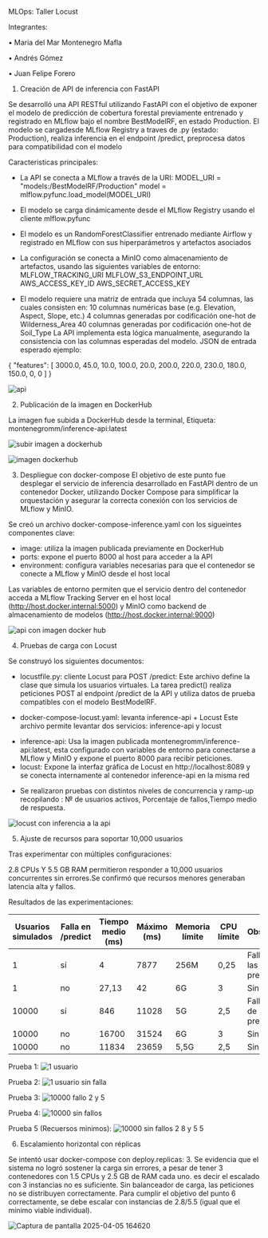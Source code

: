 
MLOps: Taller Locust

Integrantes: 

•	Maria del Mar Montenegro Mafla

•	Andrés Gómez

•	Juan Felipe Forero 

1. Creación de API de inferencia con FastAPI

Se desarrolló una API RESTful utilizando FastAPI con el objetivo de exponer el modelo de predicción de cobertura forestal previamente entrenado y registrado en MLflow bajo el nombre BestModelRF, en estado Production. El modelo se cargadesde MLflow Registry a traves de .py (estado: Production), realiza inferencia en el endpoint /predict, preprocesa datos para compatibilidad con el modelo

Caracteristicas principales:
* La API se conecta a MLflow a través de la URI:
  MODEL_URI = "models:/BestModelRF/Production"
  model = mlflow.pyfunc.load_model(MODEL_URI)

* El modelo se carga dinámicamente desde el MLflow Registry usando el cliente mlflow.pyfunc
* El modelo es un RandomForestClassifier entrenado mediante Airflow y registrado en MLflow con sus hiperparámetros y artefactos asociados
* La configuración se conecta a MinIO como almacenamiento de artefactos, usando las siguientes variables de entorno:
  MLFLOW_TRACKING_URI
  MLFLOW_S3_ENDPOINT_URL
  AWS_ACCESS_KEY_ID
  AWS_SECRET_ACCESS_KEY

* El modelo requiere una matriz de entrada que incluya 54 columnas, las cuales consisten en:
  10 columnas numéricas base (e.g. Elevation, Aspect, Slope, etc.)
  4 columnas generadas por codificación one-hot de Wilderness_Area
  40 columnas generadas por codificación one-hot de Soil_Type
La API implementa esta lógica manualmente, asegurando la consistencia con las columnas esperadas del modelo. JSON de entrada esperado ejemplo:

{
  "features": [
    3000.0, 45.0, 10.0,
    100.0, 20.0, 200.0,
    220.0, 230.0, 180.0, 150.0,
    0, 0
  ]
}

![api](https://github.com/user-attachments/assets/39a21de4-ae01-4e45-a10c-70a791e51a67)


2. Publicación de la imagen en DockerHub

La imagen fue subida a DockerHub desde la terminal, Etiqueta: montenegromm/inference-api:latest

![subir imagen a dockerhub](https://github.com/user-attachments/assets/9433c565-af58-47cb-a672-db819de186f6)

![imagen dockerhub](https://github.com/user-attachments/assets/7282daab-8035-414e-8ad0-d0ce0778cbfc)


3. Despliegue con docker-compose
El objetivo de este punto fue desplegar el servicio de inferencia desarrollado en FastAPI dentro de un contenedor Docker, utilizando Docker Compose para simplificar la orquestación y asegurar la correcta conexión con los servicios de MLflow y MinIO.

Se creó un archivo docker-compose-inference.yaml con los sigueintes componentes clave:

* image: utiliza la imagen publicada previamente en DockerHub
* ports: expone el puerto 8000 al host para acceder a la API
* environment: configura variables necesarias para que el contenedor se conecte a MLflow y MinIO desde el host local
  
Las variables de entorno permiten que el servicio dentro del contenedor acceda a MLflow Tracking Server en el host local (http://host.docker.internal:5000) y MinIO como backend de almacenamiento de modelos (http://host.docker.internal:9000)

![api con imagen docker hub](https://github.com/user-attachments/assets/78b06014-2cad-4c0d-984d-fbcfe6c28e1d)

4. Pruebas de carga con Locust

Se construyó los siguientes documentos:

* locustfile.py: cliente Locust para POST /predict:
Este archivo define la clase que simula los usuarios virtuales. La tarea predict() realiza peticiones POST al endpoint /predict de la API y utiliza datos de prueba compatibles con el modelo BestModelRF.

* docker-compose-locust.yaml: levanta inference-api + Locust
 Este archivo permite levantar dos servicios: inference-api y locust
 - inference-api: Usa la imagen publicada montenegromm/inference-api:latest, esta configurado con variables de entorno para conectarse a MLflow y MinIO y expone el puerto 8000 para recibir peticiones.
 - locust: Expone la interfaz gráfica de Locust en http://localhost:8089 y se conecta internamente al contenedor inference-api en la misma red

* Se realizaron pruebas con distintos niveles de concurrencia y ramp-up recopilando : № de usuarios activos, Porcentaje de fallos,Tiempo medio de respuesta.

![locust con inferencia a la api](https://github.com/user-attachments/assets/d0fef7ac-c342-4055-b72f-877000dc0a0a)

5. Ajuste de recursos para soportar 10,000 usuarios

Tras experimentar con múltiples configuraciones:

2.8 CPUs Y 5.5 GB RAM permitieron responder a 10,000 usuarios concurrentes sin errores.Se confirmó que recursos menores generaban latencia alta y fallos.

Resultados de las experimentaciones:

| Usuarios simulados | Falla en /predict | Tiempo medio (ms) | Máximo (ms) | Memoria límite | CPU límite | Observaciones                        |
|--------------------|-------------------|--------------------|-------------|----------------|------------|--------------------------------------|
| 1                  | sí                | 4                  | 7877        | 256M           | 0,25       | Falla en todas las predicciones      |
| 1                  | no                | 27,13              | 42          | 6G             | 3          | Sin falla                             |
| 10000              | sí                | 846                | 11028       | 5G             | 2,5        | Falla en 34% de predicciones         |
| 10000              | no                | 16700              | 31524       | 6G             | 3          | Sin falla                             |
| 10000              | no                | 11834              | 23659       | 5,5G           | 2,5        | Sin falla                             |


Prueba 1:
![1 usuario](https://github.com/user-attachments/assets/3fbfa13d-c550-4b2e-89e0-7691c8084717)

Prueba 2:
![1 usuario sin falla](https://github.com/user-attachments/assets/2e37c704-07b3-44b5-b133-7c64f926179f)

Prueba 3:
![10000 fallo 2 y 5](https://github.com/user-attachments/assets/313caaee-c064-4287-844e-cd4f17990636)

Prueba 4:
![10000 sin fallos](https://github.com/user-attachments/assets/c1896c1d-221c-4b2c-9daa-d65534777d62)

Prueba 5 (Recuersos minimos): 
![10000 sin fallos 2 8 y 5 5](https://github.com/user-attachments/assets/6dd6b66a-11a6-417f-b4d6-8f8c5cb055a4)

6. Escalamiento horizontal con réplicas

Se intentó usar docker-compose con deploy.replicas: 3. Se evidencia que el sistema no logró sostener la carga sin errores, a pesar de tener 3 contenedores con 1.5 CPUs y 2.5 GB de RAM cada uno. es decir el escalado con 3 instancias no es suficiente. Sin balanceador de carga, las peticiones no se distribuyen correctamente.  Para cumplir el objetivo del punto 6 correctamente, se debe escalar con instancias de 2.8/5.5 (igual que el mínimo viable individual).

![Captura de pantalla 2025-04-05 164620](https://github.com/user-attachments/assets/1b533a29-2525-418e-8cbe-0cd8367b6908)

